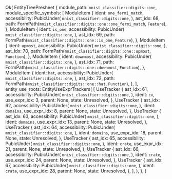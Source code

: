Ok(
    EntityTreePresheet {
        module_path: `mnist_classifier::digits::one`,
        module_specific_symbols: [
            ModuleItem {
                ident: `one_fermi_match`,
                accessibility: PubicUnder(
                    `mnist_classifier::digits::one`,
                ),
                ast_idx: 68,
                path: FormPath(`mnist_classifier::digits::one::one_fermi_match`, `Feature`),
            },
            ModuleItem {
                ident: `is_one`,
                accessibility: PubicUnder(
                    `mnist_classifier::digits::one`,
                ),
                ast_idx: 69,
                path: FormPath(`mnist_classifier::digits::one::is_one`, `Feature`),
            },
            ModuleItem {
                ident: `upmost`,
                accessibility: PubicUnder(
                    `mnist_classifier::digits::one`,
                ),
                ast_idx: 70,
                path: FormPath(`mnist_classifier::digits::one::upmost`, `Function`),
            },
            ModuleItem {
                ident: `downmost`,
                accessibility: PubicUnder(
                    `mnist_classifier::digits::one`,
                ),
                ast_idx: 71,
                path: FormPath(`mnist_classifier::digits::one::downmost`, `Function`),
            },
            ModuleItem {
                ident: `hat`,
                accessibility: PubicUnder(
                    `mnist_classifier::digits::one`,
                ),
                ast_idx: 72,
                path: FormPath(`mnist_classifier::digits::one::hat`, `Function`),
            },
        ],
        entity_use_roots: EntityUseExprTrackers(
            [
                UseTracker {
                    ast_idx: 61,
                    accessibility: PubicUnder(
                        `mnist_classifier::digits::one`,
                    ),
                    ident: `cv`,
                    use_expr_idx: 3,
                    parent: None,
                    state: Unresolved,
                },
                UseTracker {
                    ast_idx: 62,
                    accessibility: PubicUnder(
                        `mnist_classifier::digits::one`,
                    ),
                    ident: `domains`,
                    use_expr_idx: 8,
                    parent: None,
                    state: Unresolved,
                },
                UseTracker {
                    ast_idx: 63,
                    accessibility: PubicUnder(
                        `mnist_classifier::digits::one`,
                    ),
                    ident: `domains`,
                    use_expr_idx: 13,
                    parent: None,
                    state: Unresolved,
                },
                UseTracker {
                    ast_idx: 64,
                    accessibility: PubicUnder(
                        `mnist_classifier::digits::one`,
                    ),
                    ident: `domains`,
                    use_expr_idx: 18,
                    parent: None,
                    state: Unresolved,
                },
                UseTracker {
                    ast_idx: 65,
                    accessibility: PubicUnder(
                        `mnist_classifier::digits::one`,
                    ),
                    ident: `crate`,
                    use_expr_idx: 21,
                    parent: None,
                    state: Unresolved,
                },
                UseTracker {
                    ast_idx: 66,
                    accessibility: PubicUnder(
                        `mnist_classifier::digits::one`,
                    ),
                    ident: `crate`,
                    use_expr_idx: 24,
                    parent: None,
                    state: Unresolved,
                },
                UseTracker {
                    ast_idx: 67,
                    accessibility: PubicUnder(
                        `mnist_classifier::digits::one`,
                    ),
                    ident: `crate`,
                    use_expr_idx: 28,
                    parent: None,
                    state: Unresolved,
                },
            ],
        ),
    },
)